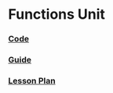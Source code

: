 # Functions Unit

### [Code](https://github.com/SAYbaw/functions1)
### [Guide](https://github.com/SAYbaw/Gotham/blob/main/microbit_Functions1_Guide.md)
### [Lesson Plan](../assets/Functions_microBit_Lesson_01.pdf)
